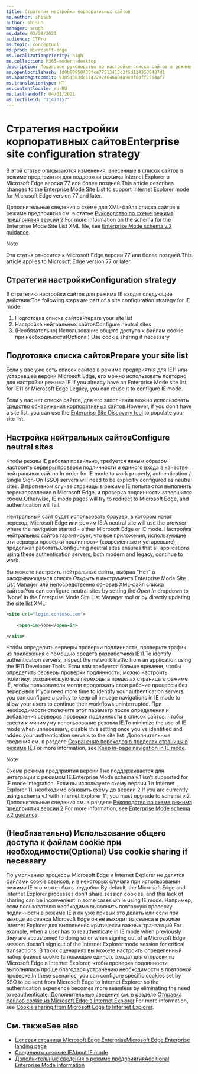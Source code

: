 ```yaml
---
title: Стратегия настройки корпоративных сайтов
ms.author: shisub
author: shisub
manager: srugh
ms.date: 03/29/2021
audience: ITPro
ms.topic: conceptual
ms.prod: microsoft-edge
ms.localizationpriority: high
ms.collection: M365-modern-desktop
description: Пошаговое руководство по настройке списка сайтов в режиме предприятия для режима Internet Explorer.
ms.openlocfilehash: 1d0b80950439fce77513413c3f5d1143538487d1
ms.sourcegitcommit: 93851b83dc11422924646a04a9e0f60ff2554af7
ms.translationtype: HT
ms.contentlocale: ru-RU
ms.lasthandoff: 04/01/2021
ms.locfileid: "11470157"
---
```

# <a name="enterprise-site-configuration-strategy"></a><span data-ttu-id="e2f93-103">Стратегия настройки корпоративных сайтов</span><span class="sxs-lookup"><span data-stu-id="e2f93-103">Enterprise site configuration strategy</span></span>

<span data-ttu-id="e2f93-104">В этой статье описываются изменения, внесенные в список сайтов в режиме предприятия для поддержки режима Internet Explorer в Microsoft Edge версии 77 или более поздней.</span><span class="sxs-lookup"><span data-stu-id="e2f93-104">This article describes changes to the Enterprise Mode Site List to support Internet Explorer mode for Microsoft Edge version 77 and later.</span></span>

<span data-ttu-id="e2f93-105">Дополнительные сведения о схеме для XML-файла списка сайтов в режиме предприятия см. в статье [Руководство по схеме режима предприятия версии 2](/internet-explorer/ie11-deploy-guide/enterprise-mode-schema-version-2-guidance).</span><span class="sxs-lookup"><span data-stu-id="e2f93-105">For more information on the schema for the Enterprise Mode Site List XML file, see [Enterprise Mode schema v.2 guidance](/internet-explorer/ie11-deploy-guide/enterprise-mode-schema-version-2-guidance).</span></span>

> [!NOTE]
> <span data-ttu-id="e2f93-106">Эта статья относится к Microsoft Edge версии 77 или более поздней.</span><span class="sxs-lookup"><span data-stu-id="e2f93-106">This article applies to Microsoft Edge version 77 or later.</span></span>
<!--
## Updated schema elements

The following table describes the \<open-in app\> element added to the v.2 of the Enterprise Mode schema:

| **Element** | **Description** |
| --- | --- |
| \<open-in app="**true**"\> | A child element that controls what browser is used for sites. This element is required for sites that need to **open in IE11**.|

**Example:**

``` xml
<site url="contoso.com">

  <open-in app="true">IE11</open-in>

</site>
```

The following table shows the possible values of the \<open-in\> element:

| **Value** | **Description** |
| --- | --- |
| **\<open-in\>IE11\</open-in\>** | Opens the site in IE mode or a full IE11 window. To enable IE mode, see [Configure IE mode policies](./edge-ie-mode-policies.md)|
| **\<open-in app="**true**"\>IE11\</open-in\>** | Opens the site in a full IE11 window |
| **\<open-in\>MSEdge\</open-in\>** | Opens the site in Microsoft Edge |
| **\<open-in\>None or not specified\</open-in\>** | Opens the site in the default browser or in the browser where the user navigated to the site. |
|**\<open-in\>Configurable\</open-in\>** | Allows the site to participate in IE mode engine determination. To learn more, see [Learn about Configurable sites in IE mode](edge-learnmore-configurable-sites-ie-mode.md).  |

>[!NOTE]
> The attribute app=**"true"** is only recognized when associated to _'open-in' IE11_. Adding it to the other 'open-in' elements won't change browser behavior.   -->

## <a name="configuration-strategy"></a><span data-ttu-id="e2f93-107">Стратегия настройки</span><span class="sxs-lookup"><span data-stu-id="e2f93-107">Configuration strategy</span></span>

<span data-ttu-id="e2f93-108">В стратегию настройки сайтов для режима IE входят следующие действия:</span><span class="sxs-lookup"><span data-stu-id="e2f93-108">The following steps are part of a site configuration strategy for IE mode:</span></span>
1. <span data-ttu-id="e2f93-109">Подготовка списка сайтов</span><span class="sxs-lookup"><span data-stu-id="e2f93-109">Prepare your site list</span></span>
2. <span data-ttu-id="e2f93-110">Настройка нейтральных сайтов</span><span class="sxs-lookup"><span data-stu-id="e2f93-110">Configure neutral sites</span></span>
3. <span data-ttu-id="e2f93-111">(Необязательно) Использование общего доступа к файлам cookie при необходимости</span><span class="sxs-lookup"><span data-stu-id="e2f93-111">(Optional) Use cookie sharing if necessary</span></span>

<!--
Step 1.  – if you don’t have one use Site Discovery Step-by-Step
Step 2 – Neutral sites + sticky mode
        Use more examples and explain sticky mode better
Step 3 – If that doesn’t cover your needs, then use Cookie sharing -->

## <a name="prepare-your-site-list"></a><span data-ttu-id="e2f93-112">Подготовка списка сайтов</span><span class="sxs-lookup"><span data-stu-id="e2f93-112">Prepare your site list</span></span>

<span data-ttu-id="e2f93-113">Если у вас уже есть список сайтов в режиме предприятия для IE11 или устаревшей версии Microsoft Edge, его можно использовать повторно для настройки режима IE.</span><span class="sxs-lookup"><span data-stu-id="e2f93-113">If you already have an Enterprise Mode site list for IE11 or Microsoft Edge Legacy, you can reuse it to configure IE mode.</span></span>

<span data-ttu-id="e2f93-114">Если у вас нет списка сайтов, для его заполнения можно использовать [средство обнаружения корпоративных сайтов](https://docs.microsoft.com/deployedge/edge-ie-mode-site-discovery).</span><span class="sxs-lookup"><span data-stu-id="e2f93-114">However, if you don't have a site list, you can use the [Enterprise Site Discovery tool](https://docs.microsoft.com/deployedge/edge-ie-mode-site-discovery) to populate your site list.</span></span>

## <a name="configure-neutral-sites"></a><span data-ttu-id="e2f93-115">Настройка нейтральных сайтов</span><span class="sxs-lookup"><span data-stu-id="e2f93-115">Configure neutral sites</span></span>

<span data-ttu-id="e2f93-116">Чтобы режим IE работал правильно, требуется явным образом настроить серверы проверки подлинности и единого входа в качестве нейтральных сайтов.</span><span class="sxs-lookup"><span data-stu-id="e2f93-116">In order for IE mode to work properly, authentication / Single Sign-On (SSO) servers will need to be explicitly configured as neutral sites.</span></span> <span data-ttu-id="e2f93-117">В противном случае страницы в режиме IE попытаются выполнить перенаправление в Microsoft Edge, и проверка подлинности завершится сбоем.</span><span class="sxs-lookup"><span data-stu-id="e2f93-117">Otherwise, IE mode pages will try to redirect to Microsoft Edge, and authentication will fail.</span></span>

<span data-ttu-id="e2f93-118">Нейтральный сайт будет использовать браузер, в котором начат переход: Microsoft Edge или режим IE.</span><span class="sxs-lookup"><span data-stu-id="e2f93-118">A neutral site will use the browser where the navigation started - either Microsoft Edge or IE mode.</span></span> <span data-ttu-id="e2f93-119">Настройка нейтральных сайтов гарантирует, что все приложения, использующие эти серверы проверки подлинности (современные и устаревшие), продолжат работать.</span><span class="sxs-lookup"><span data-stu-id="e2f93-119">Configuring neutral sites ensures that all applications using these authentication servers, both modern and legacy, continue to work.</span></span>

<span data-ttu-id="e2f93-120">Вы можете настроить нейтральные сайты, выбрав "Нет" в раскрывающемся списке *Открыть в* инструмента Enterprise Mode Site List Manager или непосредственно обновив XML-файл списка сайтов:</span><span class="sxs-lookup"><span data-stu-id="e2f93-120">You can configure neutral sites by setting the *Open In* dropdown to 'None' in the Enterprise Mode Site List Manager tool or by directly updating the site list XML:</span></span>

``` xml
<site url="login.contoso.com">
   
    <open-in>None</open-in>

</site>
```

<span data-ttu-id="e2f93-121">Чтобы определить серверы проверки подлинности, проверьте трафик из приложения с помощью средств разработчика IE11.</span><span class="sxs-lookup"><span data-stu-id="e2f93-121">To identify authentication servers, inspect the network traffic from an application using the IE11 Developer Tools.</span></span> <span data-ttu-id="e2f93-122">Если вам требуется больше времени, чтобы определить серверы проверки подлинности, можно настроить политику, сохраняющую все переходы в пределах страницы в режиме IE, чтобы пользователи могли продолжать свои рабочие процессы без перерывов.</span><span class="sxs-lookup"><span data-stu-id="e2f93-122">If you need more time to identify your authentication servers, you can configure a policy to keep all in-page navigations in IE mode to allow your users to continue their workflows uninterrupted.</span></span> <span data-ttu-id="e2f93-123">При необходимости отключите этот параметр после определения и добавления серверов проверки подлинности в список сайтов, чтобы свести к минимуму использование режима IE.</span><span class="sxs-lookup"><span data-stu-id="e2f93-123">To minimize the use of IE mode when unnecessary, disable this setting once you've identified and added your authentication servers to the site list.</span></span> <span data-ttu-id="e2f93-124">Дополнительные сведения см. в разделе [Сохранение переходов в пределах страницы в режиме IE](https://docs.microsoft.com/deployedge/edge-learnmore-inpage-nav).</span><span class="sxs-lookup"><span data-stu-id="e2f93-124">For more information, see [Keep in-page navigation in IE mode](https://docs.microsoft.com/deployedge/edge-learnmore-inpage-nav).</span></span>

>[!NOTE]
   ><span data-ttu-id="e2f93-125">Схема режима предприятия версии 1 не поддерживается для интеграции с режимом IE.</span><span class="sxs-lookup"><span data-stu-id="e2f93-125">Enterprise Mode schema v.1 isn't supported for IE mode integration.</span></span> <span data-ttu-id="e2f93-126">Если вы используете схему версии 1 в Internet Explorer 11, необходимо обновить схему до версии 2.</span><span class="sxs-lookup"><span data-stu-id="e2f93-126">If you are currently using schema v.1 with Internet Explorer 11, you must upgrade to schema v.2.</span></span> <span data-ttu-id="e2f93-127">Дополнительные сведения см. в разделе [Руководство по схеме режима предприятия версии 2](/internet-explorer/ie11-deploy-guide/enterprise-mode-schema-version-2-guidance).</span><span class="sxs-lookup"><span data-stu-id="e2f93-127">For more information, see [Enterprise Mode schema v.2 guidance](/internet-explorer/ie11-deploy-guide/enterprise-mode-schema-version-2-guidance).</span></span>

## <a name="optional-use-cookie-sharing-if-necessary"></a><span data-ttu-id="e2f93-128">(Необязательно) Использование общего доступа к файлам cookie при необходимости</span><span class="sxs-lookup"><span data-stu-id="e2f93-128">(Optional) Use cookie sharing if necessary</span></span>

<span data-ttu-id="e2f93-129">По умолчанию процессы Microsoft Edge и Internet Explorer не делятся файлами cookie сеансов, и в некоторых случаях при использовании режима IE это может быть неудобно.</span><span class="sxs-lookup"><span data-stu-id="e2f93-129">By default, the Microsoft Edge and Internet Explorer processes don't share session cookies, and this lack of sharing can be inconvenient in some cases while using IE mode.</span></span> <span data-ttu-id="e2f93-130">Например, если пользователю необходимо выполнить повторную проверку подлинности в режиме IE и он уже привык это делать или если при выходе из сеанса Microsoft Edge он не выходит из сеанса в режиме Internet Explorer для выполнения критически важных транзакций.</span><span class="sxs-lookup"><span data-stu-id="e2f93-130">For example, when a user has to reauthenticate in IE mode when previously they are accustomed to doing so or when signing out of a Microsoft Edge session doesn’t sign out of the Internet Explorer mode session for critical transactions.</span></span> <span data-ttu-id="e2f93-131">В таких сценариях вы можете настроить определенный набор файлов cookie (с помощью единого входа) для отправки из Microsoft Edge в Internet Explorer, чтобы проверка подлинности выполнялась проще благодаря устранению необходимости в повторной проверке.</span><span class="sxs-lookup"><span data-stu-id="e2f93-131">In these scenarios, you can configure specific cookies set by SSO to be sent from Microsoft Edge to Internet Explorer so the authentication experience becomes more seamless by eliminating the need to reauthenticate.</span></span> <span data-ttu-id="e2f93-132">Дополнительные сведения см. в разделе [Отправка файлов cookie из Microsoft Edge в Internet Explorer](https://docs.microsoft.com/deployedge/edge-ie-mode-add-guidance-cookieshare).</span><span class="sxs-lookup"><span data-stu-id="e2f93-132">For more information, see [Cookie sharing from Microsoft Edge to Internet Explorer](https://docs.microsoft.com/deployedge/edge-ie-mode-add-guidance-cookieshare).</span></span>

## <a name="see-also"></a><span data-ttu-id="e2f93-133">См. также</span><span class="sxs-lookup"><span data-stu-id="e2f93-133">See also</span></span>

- [<span data-ttu-id="e2f93-134">Целевая страница Microsoft Edge Enterprise</span><span class="sxs-lookup"><span data-stu-id="e2f93-134">Microsoft Edge Enterprise landing page</span></span>](https://aka.ms/EdgeEnterprise)
- [<span data-ttu-id="e2f93-135">Сведения о режиме IE</span><span class="sxs-lookup"><span data-stu-id="e2f93-135">About IE mode</span></span>](./edge-ie-mode.md)
- [<span data-ttu-id="e2f93-136">Дополнительные сведения о режиме предприятия</span><span class="sxs-lookup"><span data-stu-id="e2f93-136">Additional Enterprise Mode information</span></span>](/internet-explorer/ie11-deploy-guide/enterprise-mode-overview-for-ie11)
